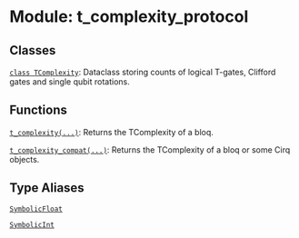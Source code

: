 # Module: t_complexity_protocol






## Classes

[`class TComplexity`](../../qualtran/cirq_interop/t_complexity_protocol/TComplexity.md): Dataclass storing counts of logical T-gates, Clifford gates and single qubit rotations.

## Functions

[`t_complexity(...)`](../../qualtran/cirq_interop/t_complexity_protocol/t_complexity.md): Returns the TComplexity of a bloq.

[`t_complexity_compat(...)`](../../qualtran/cirq_interop/t_complexity_protocol/t_complexity_compat.md): Returns the TComplexity of a bloq or some Cirq objects.

## Type Aliases

[`SymbolicFloat`](../../qualtran/symbolics/SymbolicFloat.md)

[`SymbolicInt`](../../qualtran/symbolics/SymbolicInt.md)

